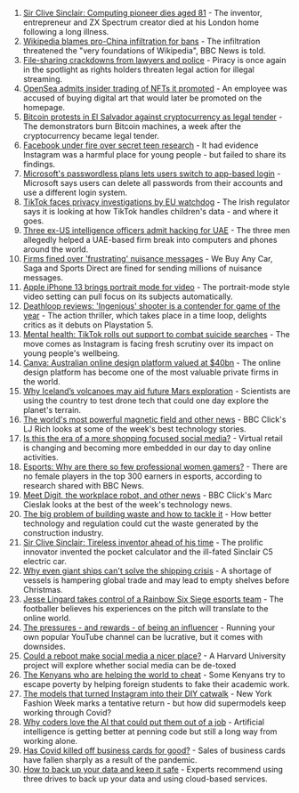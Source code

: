 1. [Sir Clive Sinclair: Computing pioneer dies aged 81](https://www.bbc.co.uk/news/uk-58587521?at_medium=RSS&at_campaign=KARANGA) - The inventor, entrepreneur and ZX Spectrum creator died at his London home following a long illness.
2. [Wikipedia blames pro-China infiltration for bans](https://www.bbc.co.uk/news/technology-58559412?at_medium=RSS&at_campaign=KARANGA) - The infiltration threatened the "very foundations of Wikipedia", BBC News is told.
3. [File-sharing crackdowns from lawyers and police](https://www.bbc.co.uk/news/technology-58583601?at_medium=RSS&at_campaign=KARANGA) - Piracy is once again in the spotlight as rights holders threaten legal action for illegal streaming.
4. [OpenSea admits insider trading of NFTs it promoted](https://www.bbc.co.uk/news/technology-58585342?at_medium=RSS&at_campaign=KARANGA) - An employee was accused of buying digital art that would later be promoted on the homepage.
5. [Bitcoin protests in El Salvador against cryptocurrency as legal tender](https://www.bbc.co.uk/news/world-latin-america-58579415?at_medium=RSS&at_campaign=KARANGA) - The demonstrators burn Bitcoin machines, a week after the cryptocurrency became legal tender.
6. [Facebook under fire over secret teen research](https://www.bbc.co.uk/news/technology-58570353?at_medium=RSS&at_campaign=KARANGA) - It had evidence Instagram was a harmful place for young people - but failed to share its findings.
7. [Microsoft's passwordless plans lets users switch to app-based login](https://www.bbc.co.uk/news/technology-58575954?at_medium=RSS&at_campaign=KARANGA) - Microsoft says users can delete all passwords from their accounts and use a different login system.
8. [TikTok faces privacy investigations by EU watchdog](https://www.bbc.co.uk/news/technology-58573049?at_medium=RSS&at_campaign=KARANGA) - The Irish regulator says it is looking at how TikTok handles children's data - and where it goes.
9. [Three ex-US intelligence officers admit hacking for UAE](https://www.bbc.co.uk/news/world-middle-east-58558690?at_medium=RSS&at_campaign=KARANGA) - The three men allegedly helped a UAE-based firm break into computers and phones around the world.
10. [Firms fined over 'frustrating' nuisance messages](https://www.bbc.co.uk/news/business-58564072?at_medium=RSS&at_campaign=KARANGA) - We Buy Any Car, Saga and Sports Direct are fined for sending millions of nuisance messages.
11. [Apple iPhone 13 brings portrait mode for video](https://www.bbc.co.uk/news/technology-58560011?at_medium=RSS&at_campaign=KARANGA) - The portrait-mode style video setting can pull focus on its subjects automatically.
12. [Deathloop reviews: 'Ingenious' shooter is a contender for game of the year](https://www.bbc.co.uk/news/entertainment-arts-58571363?at_medium=RSS&at_campaign=KARANGA) - The action thriller, which takes place in a time loop, delights critics as it debuts on Playstation 5.
13. [Mental health: TikTok rolls out support to combat suicide searches](https://www.bbc.co.uk/news/business-58567192?at_medium=RSS&at_campaign=KARANGA) - The move comes as Instagram is facing fresh scrutiny over its impact on young people's wellbeing.
14. [Canva: Australian online design platform valued at $40bn](https://www.bbc.co.uk/news/world-australia-58567722?at_medium=RSS&at_campaign=KARANGA) - The online design platform has become one of the most valuable private firms in the world.
15. [Why Iceland’s volcanoes may aid future Mars exploration](https://www.bbc.co.uk/news/technology-58104819?at_medium=RSS&at_campaign=KARANGA) - Scientists are using the country to test drone tech that could one day explore the planet's terrain.
16. [The world's most powerful magnetic field and other news](https://www.bbc.co.uk/news/technology-58549529?at_medium=RSS&at_campaign=KARANGA) - BBC Click's LJ Rich looks at some of the week's best technology stories.
17. [Is this the era of a more shopping focused social media?](https://www.bbc.co.uk/news/technology-57989365?at_medium=RSS&at_campaign=KARANGA) - Virtual retail is changing and becoming more embedded in our day to day online activities.
18. [Esports: Why are there so few professional women gamers?](https://www.bbc.co.uk/news/technology-58466374?at_medium=RSS&at_campaign=KARANGA) - There are no female players in the top 300 earners in esports, according to research shared with BBC News.
19. [Meet Digit, the workplace robot, and other news](https://www.bbc.co.uk/news/technology-58438225?at_medium=RSS&at_campaign=KARANGA) - BBC Click's Marc Cieslak looks at the best of the week's technology news.
20. [The big problem of building waste and how to tackle it](https://www.bbc.co.uk/news/business-57899572?at_medium=RSS&at_campaign=KARANGA) - How better technology and regulation could cut the waste generated by the construction industry.
21. [Sir Clive Sinclair: Tireless inventor ahead of his time](https://www.bbc.co.uk/news/science-environment-29985976?at_medium=RSS&at_campaign=KARANGA) - The prolific innovator invented the pocket calculator and the ill-fated Sinclair C5 electric car.
22. [Why even giant ships can't solve the shipping crisis](https://www.bbc.co.uk/news/business-58479148?at_medium=RSS&at_campaign=KARANGA) - A shortage of vessels is hampering global trade and may lead to empty shelves before Christmas.
23. [Jesse Lingard takes control of a Rainbow Six Siege esports team](https://www.bbc.co.uk/news/newsbeat-58507739?at_medium=RSS&at_campaign=KARANGA) - The footballer believes his experiences on the pitch will translate to the online world.
24. [The pressures - and rewards - of being an influencer](https://www.bbc.co.uk/news/business-58487905?at_medium=RSS&at_campaign=KARANGA) - Running your own popular YouTube channel can be lucrative, but it comes with downsides.
25. [Could a reboot make social media a nicer place?](https://www.bbc.co.uk/news/business-58501172?at_medium=RSS&at_campaign=KARANGA) - A Harvard University project will explore whether social media can be de-toxed
26. [The Kenyans who are helping the world to cheat](https://www.bbc.co.uk/news/blogs-trending-58465189?at_medium=RSS&at_campaign=KARANGA) - Some Kenyans try to escape poverty by helping foreign students to fake their academic work.
27. [The models that turned Instagram into their DIY catwalk](https://www.bbc.co.uk/news/business-58474185?at_medium=RSS&at_campaign=KARANGA) - New York Fashion Week marks a tentative return - but how did supermodels keep working through Covid?
28. [Why coders love the AI that could put them out of a job](https://www.bbc.co.uk/news/business-57914432?at_medium=RSS&at_campaign=KARANGA) - Artificial intelligence is getting better at penning code but still a long way from working alone.
29. [Has Covid killed off business cards for good?](https://www.bbc.co.uk/news/business-58419842?at_medium=RSS&at_campaign=KARANGA) - Sales of business cards have fallen sharply as a result of the pandemic.
30. [How to back up your data and keep it safe](https://www.bbc.co.uk/news/business-58050387?at_medium=RSS&at_campaign=KARANGA) - Experts recommend using three drives to back up your data and using cloud-based services.
